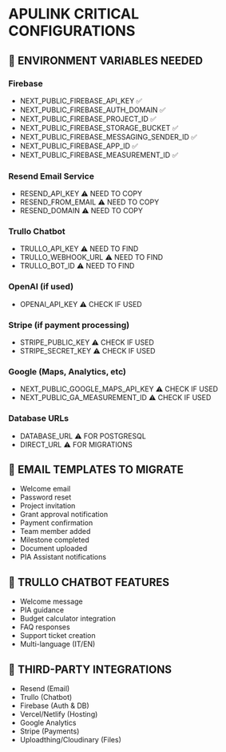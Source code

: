 # APULINK CRITICAL CONFIGURATIONS

## 🔑 ENVIRONMENT VARIABLES NEEDED

### Firebase
- NEXT_PUBLIC_FIREBASE_API_KEY ✅
- NEXT_PUBLIC_FIREBASE_AUTH_DOMAIN ✅
- NEXT_PUBLIC_FIREBASE_PROJECT_ID ✅
- NEXT_PUBLIC_FIREBASE_STORAGE_BUCKET ✅
- NEXT_PUBLIC_FIREBASE_MESSAGING_SENDER_ID ✅
- NEXT_PUBLIC_FIREBASE_APP_ID ✅
- NEXT_PUBLIC_FIREBASE_MEASUREMENT_ID ✅

### Resend Email Service
- RESEND_API_KEY ⚠️ NEED TO COPY
- RESEND_FROM_EMAIL ⚠️ NEED TO COPY
- RESEND_DOMAIN ⚠️ NEED TO COPY

### Trullo Chatbot
- TRULLO_API_KEY ⚠️ NEED TO FIND
- TRULLO_WEBHOOK_URL ⚠️ NEED TO FIND
- TRULLO_BOT_ID ⚠️ NEED TO FIND

### OpenAI (if used)
- OPENAI_API_KEY ⚠️ CHECK IF USED

### Stripe (if payment processing)
- STRIPE_PUBLIC_KEY ⚠️ CHECK IF USED
- STRIPE_SECRET_KEY ⚠️ CHECK IF USED

### Google (Maps, Analytics, etc)
- NEXT_PUBLIC_GOOGLE_MAPS_API_KEY ⚠️ CHECK IF USED
- NEXT_PUBLIC_GA_MEASUREMENT_ID ⚠️ CHECK IF USED

### Database URLs
- DATABASE_URL ⚠️ FOR POSTGRESQL
- DIRECT_URL ⚠️ FOR MIGRATIONS

## 📧 EMAIL TEMPLATES TO MIGRATE
- Welcome email
- Password reset
- Project invitation
- Grant approval notification
- Payment confirmation
- Team member added
- Milestone completed
- Document uploaded
- PIA Assistant notifications

## 🤖 TRULLO CHATBOT FEATURES
- Welcome message
- PIA guidance
- Budget calculator integration
- FAQ responses
- Support ticket creation
- Multi-language (IT/EN)

## 📱 THIRD-PARTY INTEGRATIONS
- Resend (Email)
- Trullo (Chatbot)
- Firebase (Auth & DB)
- Vercel/Netlify (Hosting)
- Google Analytics
- Stripe (Payments)
- Uploadthing/Cloudinary (Files)